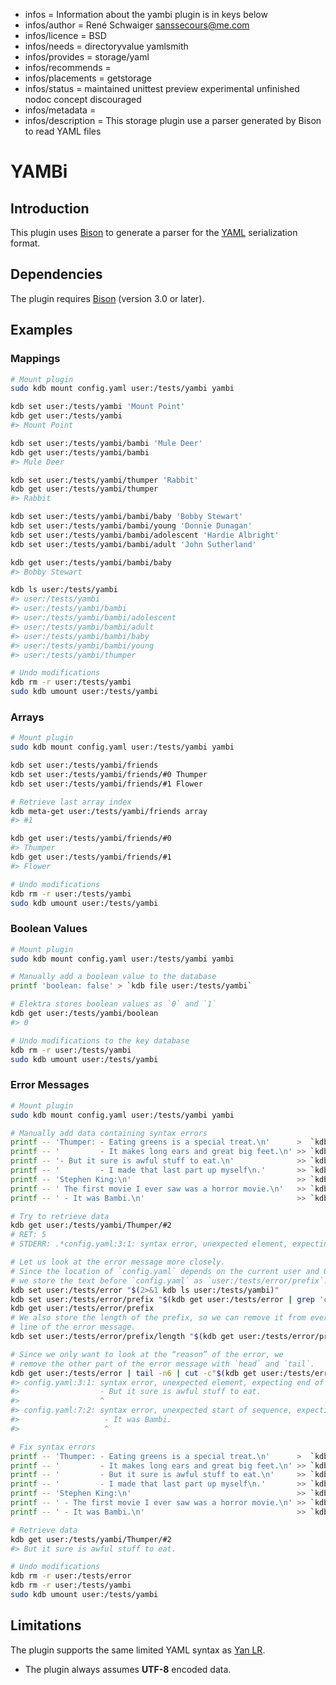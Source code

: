 - infos = Information about the yambi plugin is in keys below
- infos/author = René Schwaiger <sanssecours@me.com>
- infos/licence = BSD
- infos/needs = directoryvalue yamlsmith
- infos/provides = storage/yaml
- infos/recommends =
- infos/placements = getstorage
- infos/status = maintained unittest preview experimental unfinished nodoc concept discouraged
- infos/metadata =
- infos/description = This storage plugin use a parser generated by Bison to read YAML files

# YAMBi

## Introduction

This plugin uses [Bison](https://www.gnu.org/software/bison) to generate a parser for the [YAML](http://yaml.org) serialization format.

## Dependencies

The plugin requires [Bison](https://repology.org/metapackage/bison/versions) (version 3.0 or later).

## Examples

### Mappings

```sh
# Mount plugin
sudo kdb mount config.yaml user:/tests/yambi yambi

kdb set user:/tests/yambi 'Mount Point'
kdb get user:/tests/yambi
#> Mount Point

kdb set user:/tests/yambi/bambi 'Mule Deer'
kdb get user:/tests/yambi/bambi
#> Mule Deer

kdb set user:/tests/yambi/thumper 'Rabbit'
kdb get user:/tests/yambi/thumper
#> Rabbit

kdb set user:/tests/yambi/bambi/baby 'Bobby Stewart'
kdb set user:/tests/yambi/bambi/young 'Donnie Dunagan'
kdb set user:/tests/yambi/bambi/adolescent 'Hardie Albright'
kdb set user:/tests/yambi/bambi/adult 'John Sutherland'

kdb get user:/tests/yambi/bambi/baby
#> Bobby Stewart

kdb ls user:/tests/yambi
#> user:/tests/yambi
#> user:/tests/yambi/bambi
#> user:/tests/yambi/bambi/adolescent
#> user:/tests/yambi/bambi/adult
#> user:/tests/yambi/bambi/baby
#> user:/tests/yambi/bambi/young
#> user:/tests/yambi/thumper

# Undo modifications
kdb rm -r user:/tests/yambi
sudo kdb umount user:/tests/yambi
```

### Arrays

```sh
# Mount plugin
sudo kdb mount config.yaml user:/tests/yambi yambi

kdb set user:/tests/yambi/friends
kdb set user:/tests/yambi/friends/#0 Thumper
kdb set user:/tests/yambi/friends/#1 Flower

# Retrieve last array index
kdb meta-get user:/tests/yambi/friends array
#> #1

kdb get user:/tests/yambi/friends/#0
#> Thumper
kdb get user:/tests/yambi/friends/#1
#> Flower

# Undo modifications
kdb rm -r user:/tests/yambi
sudo kdb umount user:/tests/yambi
```

### Boolean Values

```sh
# Mount plugin
sudo kdb mount config.yaml user:/tests/yambi yambi

# Manually add a boolean value to the database
printf 'boolean: false' > `kdb file user:/tests/yambi`

# Elektra stores boolean values as `0` and `1`
kdb get user:/tests/yambi/boolean
#> 0

# Undo modifications to the key database
kdb rm -r user:/tests/yambi
sudo kdb umount user:/tests/yambi
```

### Error Messages

```sh
# Mount plugin
sudo kdb mount config.yaml user:/tests/yambi yambi

# Manually add data containing syntax errors
printf -- 'Thumper: - Eating greens is a special treat.\n'      >  `kdb file user:/tests/yambi`
printf -- '         - It makes long ears and great big feet.\n' >> `kdb file user:/tests/yambi`
printf -- '- But it sure is awful stuff to eat.\n'              >> `kdb file user:/tests/yambi`
printf -- '         - I made that last part up myself\n.'       >> `kdb file user:/tests/yambi`
printf -- 'Stephen King:\n'                                     >> `kdb file user:/tests/yambi`
printf -- ' The first movie I ever saw was a horror movie.\n'   >> `kdb file user:/tests/yambi`
printf -- ' - It was Bambi.\n'                                  >> `kdb file user:/tests/yambi`

# Try to retrieve data
kdb get user:/tests/yambi/Thumper/#2
# RET: 5
# STDERR: .*config.yaml:3:1: syntax error, unexpected element, expecting end of map or key.*

# Let us look at the error message more closely.
# Since the location of `config.yaml` depends on the current user and OS,
# we store the text before `config.yaml` as `user:/tests/error/prefix`.
kdb set user:/tests/error "$(2>&1 kdb ls user:/tests/yambi)"
kdb set user:/tests/error/prefix "$(kdb get user:/tests/error | grep 'config.yaml' | head -1 | sed -E 's/(.*)config.yaml.*/\1/')"
kdb get user:/tests/error/prefix
# We also store the length of the prefix, so we can remove it from every
# line of the error message.
kdb set user:/tests/error/prefix/length "$(kdb get user:/tests/error/prefix | wc -c | sed 's/[ ]*//g')"

# Since we only want to look at the “reason” of the error, we
# remove the other part of the error message with `head` and `tail`.
kdb get user:/tests/error | tail -n6 | cut -c"$(kdb get user:/tests/error/prefix/length | tr -d '\n')"-
#> config.yaml:3:1: syntax error, unexpected element, expecting end of map or key
#>                  - But it sure is awful stuff to eat.
#>                  ^
#> config.yaml:7:2: syntax error, unexpected start of sequence, expecting end of map or key
#>                   - It was Bambi.
#>                   ^

# Fix syntax errors
printf -- 'Thumper: - Eating greens is a special treat.\n'      >  `kdb file user:/tests/yambi`
printf -- '         - It makes long ears and great big feet.\n' >> `kdb file user:/tests/yambi`
printf -- '         - But it sure is awful stuff to eat.\n'     >> `kdb file user:/tests/yambi`
printf -- '         - I made that last part up myself\n.'       >> `kdb file user:/tests/yambi`
printf -- 'Stephen King:\n'                                     >> `kdb file user:/tests/yambi`
printf -- ' - The first movie I ever saw was a horror movie.\n' >> `kdb file user:/tests/yambi`
printf -- ' - It was Bambi.\n'                                  >> `kdb file user:/tests/yambi`

# Retrieve data
kdb get user:/tests/yambi/Thumper/#2
#> But it sure is awful stuff to eat.

# Undo modifications
kdb rm -r user:/tests/error
kdb rm -r user:/tests/yambi
sudo kdb umount user:/tests/yambi
```

## Limitations

The plugin supports the same limited YAML syntax as [Yan LR](../yanlr/).

- The plugin always assumes **UTF-8** encoded data.
